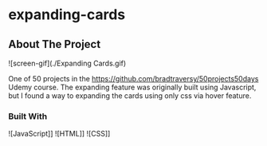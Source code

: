 # expanding-cards


## About The Project

![screen-gif](./Expanding Cards.gif)

One of 50 projects in the https://github.com/bradtraversy/50projects50days Udemy course. The expanding feature was originally built using Javascript, but I found a way to expanding the cards using only css via hover feature. 

### Built With

![JavaScript]]
![HTML]]
![CSS]]


